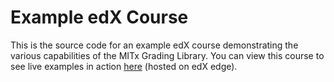 Example edX Course
==================

This is the source code for an example edX course demonstrating the various capabilities of the MITx Grading Library. You can view this course to see live examples in action [here](https://edge.edx.org/courses/course-v1:MITx+grading-library+examples/) (hosted on edX edge).
